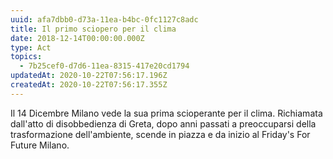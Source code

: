 ```yaml
---
uuid: afa7dbb0-d73a-11ea-b4bc-0fc1127c8adc
title: Il primo sciopero per il clima
date: 2018-12-14T00:00:00.000Z
type: Act
topics:
  - 7b25cef0-d7d6-11ea-8315-417e20cd1794
updatedAt: 2020-10-22T07:56:17.196Z
createdAt: 2020-10-22T07:56:17.355Z
---
```


Il 14 Dicembre Milano vede la sua prima scioperante per il clima.
Richiamata dall'atto di disobbedienza di Greta, dopo anni passati a preoccuparsi della trasformazione dell'ambiente, scende in piazza e da inizio al Friday's For Future Milano.